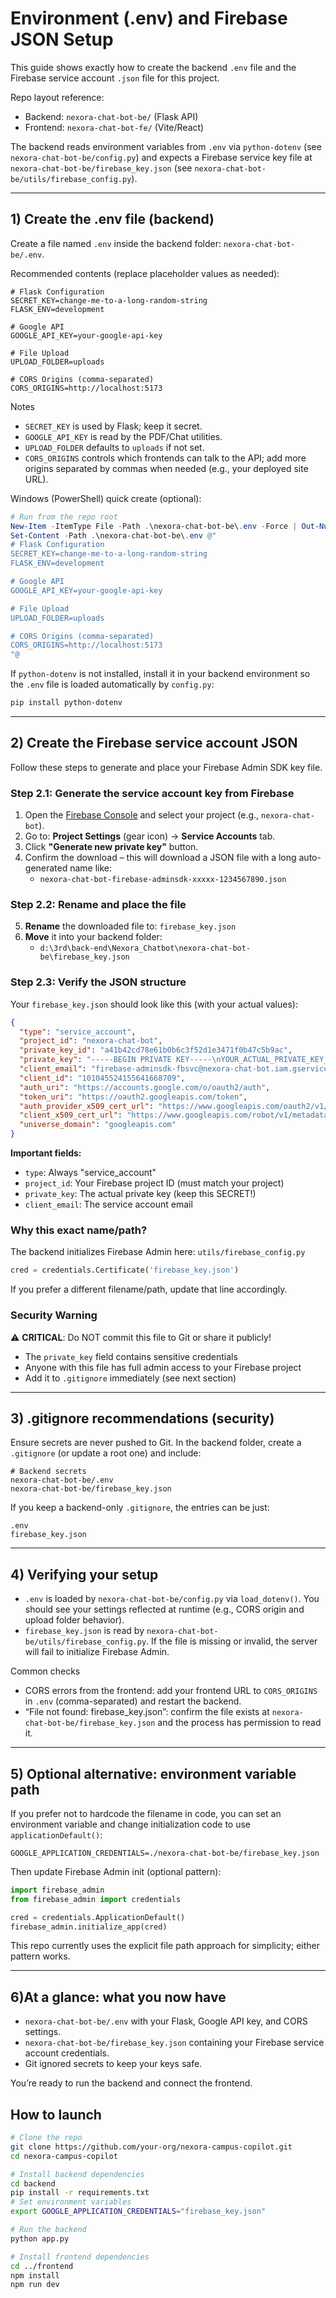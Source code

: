 # Environment (.env) and Firebase JSON Setup

This guide shows exactly how to create the backend `.env` file and the Firebase service account `.json` file for this project.

Repo layout reference:

- Backend: `nexora-chat-bot-be/` (Flask API)
- Frontend: `nexora-chat-bot-fe/` (Vite/React)

The backend reads environment variables from `.env` via `python-dotenv` (see `nexora-chat-bot-be/config.py`) and expects a Firebase service key file at `nexora-chat-bot-be/firebase_key.json` (see `nexora-chat-bot-be/utils/firebase_config.py`).

---

## **1**) Create the .env file (backend)

Create a file named `.env` inside the backend folder: `nexora-chat-bot-be/.env`.

Recommended contents (replace placeholder values as needed):

```
# Flask Configuration
SECRET_KEY=change-me-to-a-long-random-string
FLASK_ENV=development

# Google API
GOOGLE_API_KEY=your-google-api-key

# File Upload
UPLOAD_FOLDER=uploads

# CORS Origins (comma-separated)
CORS_ORIGINS=http://localhost:5173
```

Notes
- `SECRET_KEY` is used by Flask; keep it secret.
- `GOOGLE_API_KEY` is read by the PDF/Chat utilities.
- `UPLOAD_FOLDER` defaults to `uploads` if not set.
- `CORS_ORIGINS` controls which frontends can talk to the API; add more origins separated by commas when needed (e.g., your deployed site URL).

Windows (PowerShell) quick create (optional):

```powershell
# Run from the repo root
New-Item -ItemType File -Path .\nexora-chat-bot-be\.env -Force | Out-Null
Set-Content -Path .\nexora-chat-bot-be\.env @"
# Flask Configuration
SECRET_KEY=change-me-to-a-long-random-string
FLASK_ENV=development

# Google API
GOOGLE_API_KEY=your-google-api-key

# File Upload
UPLOAD_FOLDER=uploads

# CORS Origins (comma-separated)
CORS_ORIGINS=http://localhost:5173
"@
```

If `python-dotenv` is not installed, install it in your backend environment so the `.env` file is loaded automatically by `config.py`:

```powershell
pip install python-dotenv
```

---

## 2) Create the Firebase service account JSON

Follow these steps to generate and place your Firebase Admin SDK key file.

### Step 2.1: Generate the service account key from Firebase

1. Open the [Firebase Console](https://console.firebase.google.com/) and select your project (e.g., `nexora-chat-bot`).
2. Go to: **Project Settings** (gear icon) → **Service Accounts** tab.
3. Click **"Generate new private key"** button.
4. Confirm the download – this will download a JSON file with a long auto-generated name like:
   - `nexora-chat-bot-firebase-adminsdk-xxxxx-1234567890.json`

### Step 2.2: Rename and place the file

5. **Rename** the downloaded file to: `firebase_key.json`
6. **Move** it into your backend folder:
   - `d:\3rd\back-end\Nexora_Chatbot\nexora-chat-bot-be\firebase_key.json`

### Step 2.3: Verify the JSON structure

Your `firebase_key.json` should look like this (with your actual values):

```json
{
  "type": "service_account",
  "project_id": "nexora-chat-bot",
  "private_key_id": "a41b42cd78e61b0b6c3f52d1e3471f0b47c5b9ac",
  "private_key": "-----BEGIN PRIVATE KEY-----\nYOUR_ACTUAL_PRIVATE_KEY_HERE\n-----END PRIVATE KEY-----\n",
  "client_email": "firebase-adminsdk-fbsvc@nexora-chat-bot.iam.gserviceaccount.com",
  "client_id": "101045524155641668709",
  "auth_uri": "https://accounts.google.com/o/oauth2/auth",
  "token_uri": "https://oauth2.googleapis.com/token",
  "auth_provider_x509_cert_url": "https://www.googleapis.com/oauth2/v1/certs",
  "client_x509_cert_url": "https://www.googleapis.com/robot/v1/metadata/x509/firebase-adminsdk-xxxxx@nexora-chat-bot.iam.gserviceaccount.com",
  "universe_domain": "googleapis.com"
}
```

**Important fields:**
- `type`: Always "service_account"
- `project_id`: Your Firebase project ID (must match your project)
- `private_key`: The actual private key (keep this SECRET!)
- `client_email`: The service account email

### Why this exact name/path?

The backend initializes Firebase Admin here: `utils/firebase_config.py`
```python
cred = credentials.Certificate('firebase_key.json')
```
If you prefer a different filename/path, update that line accordingly.

### Security Warning

⚠️ **CRITICAL**: Do NOT commit this file to Git or share it publicly!
- The `private_key` field contains sensitive credentials
- Anyone with this file has full admin access to your Firebase project
- Add it to `.gitignore` immediately (see next section)

---

## **3**) .gitignore recommendations (security)

Ensure secrets are never pushed to Git. In the backend folder, create a `.gitignore` (or update a root one) and include:

```
# Backend secrets
nexora-chat-bot-be/.env
nexora-chat-bot-be/firebase_key.json
```

If you keep a backend-only `.gitignore`, the entries can be just:

```
.env
firebase_key.json
```

---

## **4**) Verifying your setup

- `.env` is loaded by `nexora-chat-bot-be/config.py` via `load_dotenv()`. You should see your settings reflected at runtime (e.g., CORS origin and upload folder behavior).
- `firebase_key.json` is read by `nexora-chat-bot-be/utils/firebase_config.py`. If the file is missing or invalid, the server will fail to initialize Firebase Admin.

Common checks
- CORS errors from the frontend: add your frontend URL to `CORS_ORIGINS` in `.env` (comma-separated) and restart the backend.
- “File not found: firebase_key.json”: confirm the file exists at `nexora-chat-bot-be/firebase_key.json` and the process has permission to read it.

---

## **5**) Optional alternative: environment variable path

If you prefer not to hardcode the filename in code, you can set an environment variable and change initialization code to use `applicationDefault()`:

```
GOOGLE_APPLICATION_CREDENTIALS=./nexora-chat-bot-be/firebase_key.json
```

Then update Firebase Admin init (optional pattern):

```python
import firebase_admin
from firebase_admin import credentials

cred = credentials.ApplicationDefault()
firebase_admin.initialize_app(cred)
```

This repo currently uses the explicit file path approach for simplicity; either pattern works.

---

## **6**)At a glance: what you now have

- `nexora-chat-bot-be/.env` with your Flask, Google API key, and CORS settings.
- `nexora-chat-bot-be/firebase_key.json` containing your Firebase service account credentials.
- Git ignored secrets to keep your keys safe.

You’re ready to run the backend and connect the frontend.


## How to launch

```bash
# Clone the repo
git clone https://github.com/your-org/nexora-campus-copilot.git
cd nexora-campus-copilot

# Install backend dependencies
cd backend
pip install -r requirements.txt
# Set environment variables
export GOOGLE_APPLICATION_CREDENTIALS="firebase_key.json"

# Run the backend
python app.py

# Install frontend dependencies
cd ../frontend
npm install
npm run dev
```


